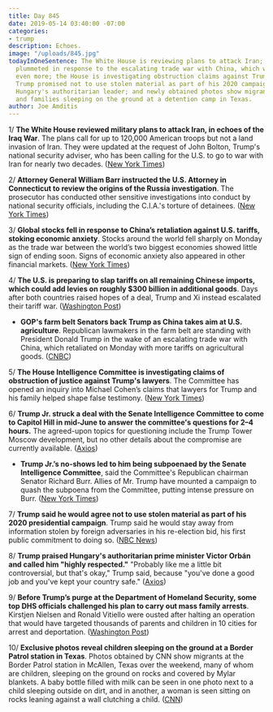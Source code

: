 ```yaml
---
title: Day 845
date: 2019-05-14 03:40:00 -07:00
categories:
- trump
description: Echoes.
image: "/uploads/845.jpg"
todayInOneSentence: The White House is reviewing plans to attack Iran; global stocks
  plummeted in response to the escalating trade war with China, which will soon escalate
  even more; the House is investigating obstruction claims against Trump's lawyers;
  Trump promised not to use stolen material as part of his 2020 campaign; he praised
  Hungary's authoritarian leader; and newly obtained photos show migrant children
  and families sleeping on the ground at a detention camp in Texas.
author: Joe Amditis
---
```


1/ **The White House reviewed military plans to attack Iran, in echoes of the Iraq War**. The plans call for up to 120,000 American troops but not a land invasion of Iran. They were updated at the request of John Bolton, Trump's national security adviser, who has been calling for the U.S. to go to war with Iran for nearly two decades. ([New York Times](https://www.nytimes.com/2019/05/13/world/middleeast/us-military-plans-iran.html))

2/ **Attorney General William Barr instructed the U.S. Attorney in Connecticut to review the origins of the Russia investigation**. The prosecutor has conducted other sensitive investigations into conduct by national security officials, including the C.I.A.'s torture of detainees. ([New York Times](https://www.nytimes.com/2019/05/13/us/politics/russia-investigation-justice-department-review.html))

3/ **Global stocks fell in response to China’s retaliation against U.S. tariffs, stoking economic anxiety**. Stocks around the world fell sharply on Monday as the trade war between the world’s two biggest economies showed little sign of ending soon. Signs of economic anxiety also appeared in other financial markets. ([New York Times](https://www.nytimes.com/2019/05/13/business/global-markets.html))

4/ **The U.S. is preparing to slap tariffs on all remaining Chinese imports, which could add levies on roughly $300 billion in additional goods**. Days after both countries raised hopes of a deal, Trump and Xi instead escalated their tariff war. ([Washington Post](https://www.washingtonpost.com/business/2019/05/13/trump-warns-china-not-retaliate-tariffs-insists-they-wont-hurt-us-consumers/))

* **GOP's farm belt Senators back Trump as China takes aim at U.S. agriculture**. Republican lawmakers in the farm belt are standing with President Donald Trump in the wake of an escalating trade war with China, which retaliated on Monday with more tariffs on agricultural goods. ([CNBC](https://www.cnbc.com/2019/05/13/gops-farm-belt-senators-back-trump-as-china-takes-aim-at-us-agriculture.html))

5/ **The House Intelligence Committee is investigating claims of obstruction of justice against Trump's lawyers**. The Committee has opened an inquiry into Michael Cohen’s claims that lawyers for Trump and his family helped shape false testimony. ([New York Times](https://www.nytimes.com/2019/05/14/us/politics/trump-obstruction.html))

6/ **Trump Jr. struck a deal with the Senate Intelligence Committee to come to Capitol Hill in mid-June to answer the committee's questions for 2–4 hours.** The agreed-upon topics for questioning include the Trump Tower Moscow development, but no other details about the compromise are currently available. ([Axios](https://www.axios.com/donald-trump-jr-compromise-senate-intelligence-testimony-2c70c005-4f78-482b-a12e-1b0687807d8b.html))

* **Trump Jr.’s no-shows led to him being subpoenaed by the Senate Intelligence Committee**, said the Committee's Republican chairman Senator Richard Burr. Allies of Mr. Trump have mounted a campaign to quash the subpoena from the Committee, putting intense pressure on Burr. ([New York Times](https://www.nytimes.com/2019/05/13/us/politics/donald-trump-jr-subpoena.html))

7/ **Trump said he would agree not to use stolen material as part of his 2020 presidential campaign**. Trump said he would stay away from information stolen by foreign adversaries in his re-election bid, his first public commitment to doing so. ([NBC News](https://www.nbcnews.com/politics/donald-trump/trump-says-he-would-agree-not-use-stolen-material-2020-n1005146))

8/ **Trump praised Hungary's authoritarian prime minister Victor Orbán and called him "highly respected."** "Probably like me a little bit controversial, but that's okay," Trump said, because "you've done a good job and you've kept your country safe." ([Axios](https://www.axios.com/trump-viktor-orban-hungary-migration-d32f28ea-c433-447b-90e0-9c69f37a2491.html))

9/ **Before Trump’s purge at the Department of Homeland Security, some top DHS officials challenged his plan to carry out mass family arrests**. Kirstjen Nielsen and Ronald Vitiello were ousted after halting an operation that would have targeted thousands of parents and children in 10 cities for arrest and deportation. ([Washington Post](https://www.washingtonpost.com/immigration/before-trumps-purge-at-dhs-top-officials-challenged-plan-for-mass-family-arrests/2019/05/13/d7cb91ce-75af-11e9-bd25-c989555e7766_story.html))

10/ **Exclusive photos reveal children sleeping on the ground at a Border Patrol station in Texas**. Photos obtained by CNN show migrants at the Border Patrol station in McAllen, Texas over the weekend, many of whom are children, sleeping on the ground on rocks and covered by Mylar blankets. A baby bottle filled with milk can be seen in one photo next to a child sleeping outside on dirt, and in another, a woman is seen sitting on rocks leaning against a wall clutching a child. ([CNN](https://www.cnn.com/2019/05/14/politics/border-patrol-mcallen-texas-pictures/index.html))
